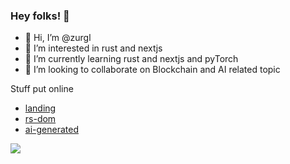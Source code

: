 ### Hey folks! 👋

<!---
zurgl/zurgl is a ✨ special ✨ repository because its `README.md` (this file) appears on your GitHub profile.
--->

- 👋 Hi, I’m @zurgl
- 👀 I’m interested in rust and nextjs
- 🌱 I’m currently learning rust and nextjs and pyTorch
- 💞️ I’m looking to collaborate on Blockchain and AI related topic

Stuff put online

- [landing](https://yacine.elayar.fr)
- [rs-dom](https://dom.elayar.fr)
- [ai-generated](https://ai-generated-front.vercel.app)

![](https://komarev.com/ghpvc/?username=zurgl)
